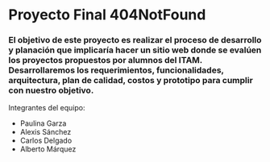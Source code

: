 # Proyecto Final 404NotFound

### El objetivo de este proyecto es realizar el proceso de desarrollo y planación que implicaría hacer un sitio web donde se evalúen los proyectos propuestos por alumnos del ITAM. Desarrollaremos los requerimientos, funcionalidades, arquitectura, plan de calidad, costos y prototipo para cumplir con nuestro objetivo. 


Integrantes del equipo:
* Paulina Garza
* Alexis Sánchez
* Carlos Delgado
* Alberto Márquez
